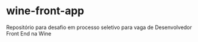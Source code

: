 # wine-front-app
Repositório para desafio em processo seletivo para vaga de Desenvolvedor Front End na Wine
